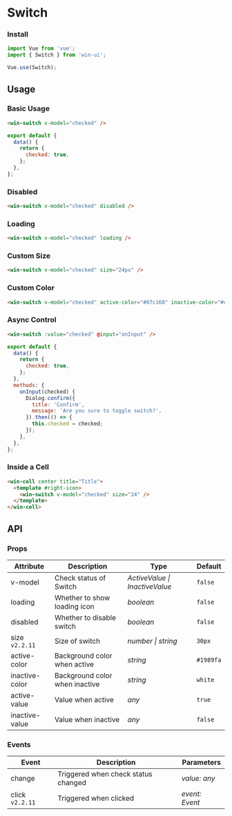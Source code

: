 # Switch

### Install

```js
import Vue from 'vue';
import { Switch } from 'win-ui';

Vue.use(Switch);
```

## Usage

### Basic Usage

```html
<win-switch v-model="checked" />
```

```js
export default {
  data() {
    return {
      checked: true,
    };
  },
};
```

### Disabled

```html
<win-switch v-model="checked" disabled />
```

### Loading

```html
<win-switch v-model="checked" loading />
```

### Custom Size

```html
<win-switch v-model="checked" size="24px" />
```

### Custom Color

```html
<win-switch v-model="checked" active-color="#07c160" inactive-color="#ee0a24" />
```

### Async Control

```html
<win-switch :value="checked" @input="onInput" />
```

```js
export default {
  data() {
    return {
      checked: true,
    };
  },
  methods: {
    onInput(checked) {
      Dialog.confirm({
        title: 'Confirm',
        message: 'Are you sure to toggle switch?',
      }).then(() => {
        this.checked = checked;
      });
    },
  },
};
```

### Inside a Cell

```html
<win-cell center title="Title">
  <template #right-icon>
    <win-switch v-model="checked" size="24" />
  </template>
</win-cell>
```

## API

### Props

| Attribute | Description | Type | Default |
| --- | --- | --- | --- |
| v-model | Check status of Switch | _ActiveValue \| InactiveValue_ | `false` |
| loading | Whether to show loading icon | _boolean_ | `false` |
| disabled | Whether to disable switch | _boolean_ | `false` |
| size `v2.2.11` | Size of switch | _number \| string_ | `30px` |
| active-color | Background color when active | _string_ | `#1989fa` |
| inactive-color | Background color when inactive | _string_ | `white` |
| active-value | Value when active | _any_ | `true` |
| inactive-value | Value when inactive | _any_ | `false` |

### Events

| Event           | Description                         | Parameters     |
| --------------- | ----------------------------------- | -------------- |
| change          | Triggered when check status changed | _value: any_   |
| click `v2.2.11` | Triggered when clicked              | _event: Event_ |
